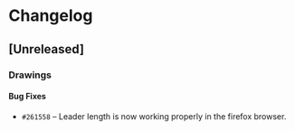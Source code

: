# Changelog

## [Unreleased]

### Drawings

#### Bug Fixes

- `#261558` – Leader length is now working properly in the firefox browser.